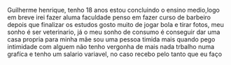 Guilherme henrique, tenho 18 anos
estou concluindo o ensino medio,logo em breve irei fazer aluma faculdade
penso em fazer curso de barbeiro depois que finalizar os estudos
gosto muito de jogar bola e tirar fotos, meu sonho é ser veterinario, já o meu sonho de consumo é conseguir dar uma casa propria para minha mãe
sou uma pessoa timida mais quando pego intimidade com alguem não tenho vergonha de mais nada
trbalho numa grafíca e tenho um salario variavel, no caso recebo pelo tanto que eu faço

